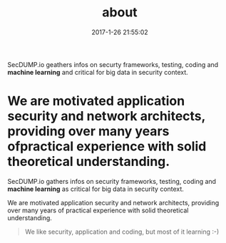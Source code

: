 ﻿---
title: about
date: 2017-1-26 21:55:02
tags: #about
---

SecDUMP.io geathers infos on securty frameworks, testing, coding and __machine learning__ and critical for big data in security context.


We are motivated application security and network architects, providing over many years ofpractical experience with solid theoretical understanding. 
=======
SecDUMP.io gathers infos on security frameworks, testing, coding and __machine learning__ as critical for big data in security context.


We are motivated application security and network architects, providing over many years of practical experience with solid theoretical understanding. 
> We like security, application and coding, but most of it learning :-)
>





